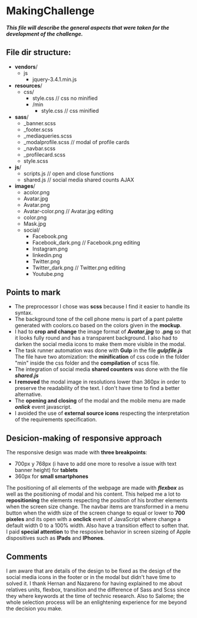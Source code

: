 # MakingChallenge
##### This file will describe the general aspects that were taken for the development of the challenge.

## File dir structure:

- **vendors**/
  - js
    - jquery-3.4.1.min.js
- **resources**/
  - css/
    - style.css // css no minified
    - /min
      - style.css // css minified
- **sass**/
   - _banner.scss
   - _footer.scss
   - _mediaqueries.scss
   - _modalprofile.scss // modal of profile cards
   - _navbar.scss
   - _profilecard.scss
   - style.scss
- **js**/
   - scripts.js // open and close functions
   - shared.js // social media shared counts AJAX
- **images**/
   - acolor.png
   - Avatar.jpg
   - Avatar.png
   - Avatar-color.png // Avatar.jpg editing
   - color.png
   - Mask.jpg
   - social/
     - Facebook.png
     - Facebook_dark.png // Facebook.png editing
     - Instagram.png
     - linkedin.png
     - Twitter.png
     - Twitter_dark.png // Twitter.png editing
     - Youtube.png
     
##  Points to mark

- The preprocessor I chose was **scss** because I find it easier to handle its syntax.
- The background tone of the cell phone menu is part of a pant palette generated with coolors.co based on the colors given in the **mockup**.
- I had to **crop and change** the image format of ***Avatar.jpg*** to **.png** so that it looks fully round and has a transparent background. I also had to darken the social media icons to make them more visible in the modal.
- The task runner automation was done with **Gulp** in the file ***gulpfile.js*** The file have two atomization: the **minification** of css code in the folder "min" inside the css folder and the **compilation** of scss file.
- The integration of social media **shared counters** was done with the file ***shared.js***
- **I removed** the modal image in resolutions lower than 360px in order to preserve the readability of the text.  I don't have time to find a better alternative.
- The **opening and closing** of the modal and the mobile menu are made ***onlick*** event javascript.
- I avoided the use of **external source icons** respecting the interpretation of the requirements specification.

## Desicion-making of responsive approach

The responsive design was made with **three breakpoints**:

- 700px y 768px (i have to add one more to resolve a issue with text banner height) for **tablets**
- 360px for **small smartphones**

The positioning of all elements of the webpage are made with ***flexbox*** as well as the positioning of modal and his content. This helped me a lot to **repositioning** the elements respecting the position of his brother elements when the screen size change.
The navbar items are transformed in a menu button when the width size of the screen change to equal or lower to **700 pixeles** and its open with a **onclick** event of JavaScript where change a default width 0 to a 100% width. Also have a transition effect to soften that.
I paid **special attention** to the resposive behavior in screen sizeing of Apple dispositives such as **IPads** and **IPhones**.

## Comments

I am aware that are details of the design to be fixed as the design of the social media icons in the footer or in the modal but didn't have time to solved it.
I thank Hernan and Nazareno for having explained to me about relatives units, flexbox, transition and the difference of Sass and Scss since they where keywords at the time of technic research. Also to Salome; the whole selection process will be an enlightening experience for me beyond the decision you make.

